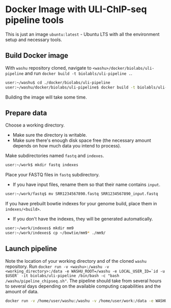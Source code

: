 Docker Image with ULI-ChIP-seq pipeline tools
=====================================

This is just an image `ubuntu:latest` - Ubuntu LTS with all the environment setup and necessary tools.

Build Docker image
---------

With `washu` repository cloned, navigate to `<washu>/docker/biolabs/uli-pipeline` and run `docker build -t biolabls/uli-pipeline .`.

```bash
user:~/washu$ cd ./docker/biolabs/uli-pipeline
user:~/washu/docker/biolabs/uli-pipeline$ docker build -t biolabls/uli-pipeline .
```

Building the image will take some time.


Prepare data
---------

Choose a working directory.
* Make sure the directory is writable.
* Make sure there's enough disk space free (the necessary amount depends on how much data you intend to process).

Make subdirectories named `fastq` and `indexes`.

```bash
user:~/work$ mkdir fastq indexes
```

Place your FASTQ files in `fastq` subdirectory.
* If you have input files, rename them so that their name contains `input`.

```bash
user:~/work/fastq$ mv SRR1234567890.fastq SRR1234567890_input.fastq
```

If you have prebuilt bowtie indexes for your genome build, place them in `indexes/<build>`.
* If you don't have the indexes, they will be generated automatically.

```bash
user:~/work/indexes$ mkdir mm9
user:~/work/indexes$ cp ~/bowtie/mm9* ./mm9/
```

Launch pipeline
----------

Note the location of your working directory and of the cloned `washu` repository.
Run ``docker run -v <washu>:/washu -v <working_directory>:/data -e WASHU_ROOT=/washu -e LOCAL_USER_ID=`id -u $USER` -it biolabs/uli-pipeline /bin/bash -c "bash /washu/pipeline_chipseq.sh"``.
The pipeline should take from several hours to several days depending on the available computing capabilities and the amount of data.

```bash
docker run -v /home/user/washu:/washu -v /home/user/work:/data -e WASHU_ROOT=/washu -e LOCAL_USER_ID=`id -u $USER` -it biolabs/uli-pipeline /bin/bash -c "bash /washu/pipeline_chipseq.sh"
```

